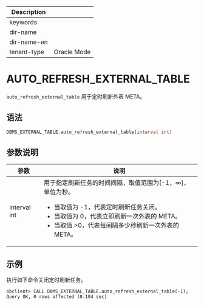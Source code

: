 | Description   |                 |
|---------------|-----------------|
| keywords      |                 |
| dir-name      |                 |
| dir-name-en   |                 |
| tenant-type   | Oracle Mode      |

# AUTO_REFRESH_EXTERNAL_TABLE

`auto_refresh_external_table` 用于定时刷新外表 META。

## 语法

```sql
DBMS_EXTERNAL_TABLE.auto_refresh_external_table(interval int)
```

## 参数说明

| **参数**           | **说明**                                            |
|------------------|-----------------------------------------------------|
| interval int | 用于指定刷新任务的时间间隔，取值范围为[-1，∞]，单位为秒。<ul><li>当取值为 -1，代表定时刷新任务关闭。</li><li>当取值为 0，代表立即刷新一次外表的 META。</li><li>当取值 >0，代表每间隔多少秒刷新一次外表的 META。</li></ul>|

## 示例

执行如下命令关闭定时刷新任务。

```shell
obclient> CALL DBMS_EXTERNAL_TABLE.auto_refresh_external_table(-1);
Query OK, 0 rows affected (0.104 sec)
```